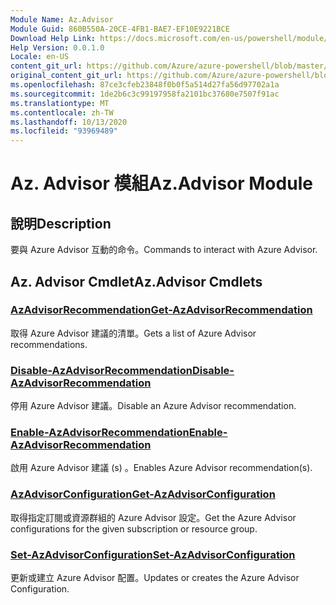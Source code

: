 ```yaml
---
Module Name: Az.Advisor
Module Guid: 860B550A-20CE-4FB1-BAE7-EF10E9221BCE
Download Help Link: https://docs.microsoft.com/en-us/powershell/module/az.advisor
Help Version: 0.0.1.0
Locale: en-US
content_git_url: https://github.com/Azure/azure-powershell/blob/master/src/Advisor/Advisor/help/Az.Advisor.md
original_content_git_url: https://github.com/Azure/azure-powershell/blob/master/src/Advisor/Advisor/help/Az.Advisor.md
ms.openlocfilehash: 87ce3cfeb23848f0b0f5a514d27fa56d97702a1a
ms.sourcegitcommit: 1de2b6c3c99197958fa2101bc37680e7507f91ac
ms.translationtype: MT
ms.contentlocale: zh-TW
ms.lasthandoff: 10/13/2020
ms.locfileid: "93969489"
---
```

# <span data-ttu-id="598f8-101">Az. Advisor 模組</span><span class="sxs-lookup"><span data-stu-id="598f8-101">Az.Advisor Module</span></span>
## <span data-ttu-id="598f8-102">說明</span><span class="sxs-lookup"><span data-stu-id="598f8-102">Description</span></span>
<span data-ttu-id="598f8-103">要與 Azure Advisor 互動的命令。</span><span class="sxs-lookup"><span data-stu-id="598f8-103">Commands to interact with Azure Advisor.</span></span>

## <span data-ttu-id="598f8-104">Az. Advisor Cmdlet</span><span class="sxs-lookup"><span data-stu-id="598f8-104">Az.Advisor Cmdlets</span></span>
### [<span data-ttu-id="598f8-105">AzAdvisorRecommendation</span><span class="sxs-lookup"><span data-stu-id="598f8-105">Get-AzAdvisorRecommendation</span></span>](Get-AzAdvisorRecommendation.md)
<span data-ttu-id="598f8-106">取得 Azure Advisor 建議的清單。</span><span class="sxs-lookup"><span data-stu-id="598f8-106">Gets a list of Azure Advisor recommendations.</span></span>

### [<span data-ttu-id="598f8-107">Disable-AzAdvisorRecommendation</span><span class="sxs-lookup"><span data-stu-id="598f8-107">Disable-AzAdvisorRecommendation</span></span>](Disable-AzAdvisorRecommendation.md)
<span data-ttu-id="598f8-108">停用 Azure Advisor 建議。</span><span class="sxs-lookup"><span data-stu-id="598f8-108">Disable an Azure Advisor recommendation.</span></span>

### [<span data-ttu-id="598f8-109">Enable-AzAdvisorRecommendation</span><span class="sxs-lookup"><span data-stu-id="598f8-109">Enable-AzAdvisorRecommendation</span></span>](Enable-AzAdvisorRecommendation.md)
<span data-ttu-id="598f8-110">啟用 Azure Advisor 建議 (s) 。</span><span class="sxs-lookup"><span data-stu-id="598f8-110">Enables Azure Advisor recommendation(s).</span></span>

### [<span data-ttu-id="598f8-111">AzAdvisorConfiguration</span><span class="sxs-lookup"><span data-stu-id="598f8-111">Get-AzAdvisorConfiguration</span></span>](Get-AzAdvisorConfiguration.md)
<span data-ttu-id="598f8-112">取得指定訂閱或資源群組的 Azure Advisor 設定。</span><span class="sxs-lookup"><span data-stu-id="598f8-112">Get the Azure Advisor configurations for the given subscription or resource group.</span></span>

### [<span data-ttu-id="598f8-113">Set-AzAdvisorConfiguration</span><span class="sxs-lookup"><span data-stu-id="598f8-113">Set-AzAdvisorConfiguration</span></span>](Set-AzAdvisorConfiguration.md)
<span data-ttu-id="598f8-114">更新或建立 Azure Advisor 配置。</span><span class="sxs-lookup"><span data-stu-id="598f8-114">Updates or creates the Azure Advisor Configuration.</span></span>
